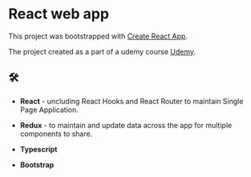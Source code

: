 # React web app

This project was bootstrapped with [Create React App](https://github.com/facebook/create-react-app).

The project created as a part of a udemy course [Udemy](https://www.udemy.com/course/react-admin/).

## 🛠 

- **React** - uncluding React Hooks and React Router to maintain Single Page Application.

- **Redux** - to maintain and update data across the app for multiple components to share. 

- **Typescript**

- **Bootstrap** 

